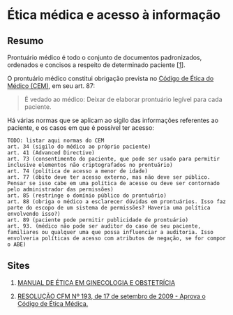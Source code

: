 # Ética médica e acesso à informação

## Resumo

Prontuário médico é todo o conjunto de documentos padronizados, ordenados e concisos a respeito de determinado paciente [[1]].

O prontuário médico constitui obrigação prevista no [Código de Ética do Médico (CEM)][2], em seu art. 87:
> É vedado ao médico:
> Deixar de elaborar prontuário legível para cada paciente.

Há várias normas que se aplicam ao sigilo das informações referentes ao paciente, e os casos em que é possível ter acesso:

    TODO: listar aqui normas do CEM
    art. 34 (sigilo do médico ao próprio paciente)
    art. 41 (Advanced Directive)
    art. 73 (consentimento do paciente, que pode ser usado para permitir inclusive elementos não criptografados no prontuário)
    art. 74 (política de acesso a menor de idade)
    art. 77 (óbito deve ter acesso externo, mas não deve ser público. Pensar se isso cabe em uma política de acesso ou deve ser contornado pelo administrador das permissões)
    art. 85 (restringe o domínio público do prontuário)
    art. 88 (obriga o médico a esclarecer dúvidas em prontuários. Isso faz parte do escopo de um sistema de permissões? Haveria uma política envolvendo isso?)
    art. 89 (paciente pode permitir publicidade de prontuário)
    art. 93. (médico não pode ser auditor do caso de seu paciente, familiares ou qualquer uma que possa influenciar a auditoria. Isso envolveria políticas de acesso com atributos de negação, se for compor o ABE)

## Sites

1. [MANUAL DE ÉTICA EM GINECOLOGIA E OBSTETRÍCIA][1]

2. [RESOLUÇÃO CFM Nº 193, de 17 de setembro de 2009 - Aprova o Código de Ética Médica.][2]

[1]: https://www.cremesp.org.br/?siteAcao=Publicacoes&acao=detalhes_capitulos&cod_capitulo=57
[2]: http://www.portalmedico.org.br/resolucoes/cfm/2009/1931_2009.htm